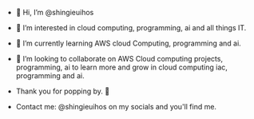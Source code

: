 - 👋 Hi, I’m @shingieuihos
- 👀 I’m interested in cloud computing, programming, ai and all things IT. 
- 🌱 I’m currently learning AWS cloud Computing, programming and ai.
- 🥳 I’m looking to collaborate on AWS Cloud computing projects, programming, ai to learn more and grow in cloud computing iac, programming and ai.

- Thank you for popping by. 🫡

- Contact me: @shingieuihos on my socials and you'll find me.  
  

<!---
shingieuihos/shingieuihos is a ✨ special ✨ repository because its `README.md` (this file) appears on your GitHub profile.
You can click the Preview link to take a look at your changes.
--->
